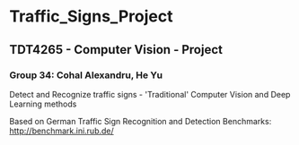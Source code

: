# Traffic_Signs_Project

<h2> TDT4265 - Computer Vision - Project </h2>

<h3> Group 34: Cohal Alexandru, He Yu </h3>

Detect and Recognize traffic signs - 'Traditional' Computer Vision and Deep Learning methods

Based on German Traffic Sign Recognition and Detection Benchmarks: http://benchmark.ini.rub.de/
